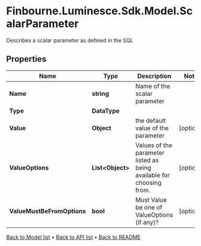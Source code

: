 # Finbourne.Luminesce.Sdk.Model.ScalarParameter
Describes a scalar parameter as defined in the SQL

## Properties

Name | Type | Description | Notes
------------ | ------------- | ------------- | -------------
**Name** | **string** | Name of the scalar parameter | 
**Type** | **DataType** |  | 
**Value** | **Object** | the default value of the parameter | [optional] 
**ValueOptions** | **List&lt;Object&gt;** | Values of the parameter listed as being available for choosing from. | [optional] 
**ValueMustBeFromOptions** | **bool** | Must Value be one of ValueOptions (if any)? | [optional] 

[Back to Model list](../README.md#documentation-for-models) &#8226; [Back to API list](../README.md#documentation-for-api-endpoints) &#8226; [Back to README](../README.md)

